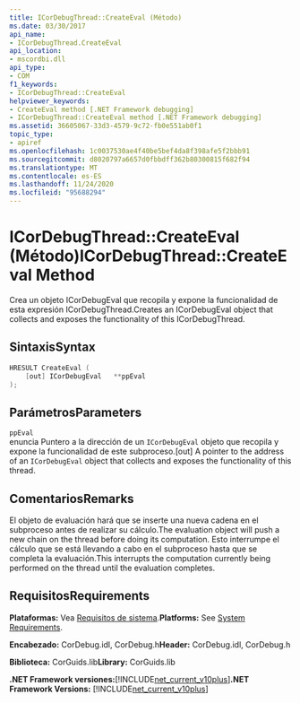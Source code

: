 ```yaml
---
title: ICorDebugThread::CreateEval (Método)
ms.date: 03/30/2017
api_name:
- ICorDebugThread.CreateEval
api_location:
- mscordbi.dll
api_type:
- COM
f1_keywords:
- ICorDebugThread::CreateEval
helpviewer_keywords:
- CreateEval method [.NET Framework debugging]
- ICorDebugThread::CreateEval method [.NET Framework debugging]
ms.assetid: 36605067-33d3-4579-9c72-fb0e551ab0f1
topic_type:
- apiref
ms.openlocfilehash: 1c0037530ae4f40be5bef4da8f398afe5f2bbb91
ms.sourcegitcommit: d8020797a6657d0fbbdff362b80300815f682f94
ms.translationtype: MT
ms.contentlocale: es-ES
ms.lasthandoff: 11/24/2020
ms.locfileid: "95688294"
---
```

# <a name="icordebugthreadcreateeval-method"></a><span data-ttu-id="54683-102">ICorDebugThread::CreateEval (Método)</span><span class="sxs-lookup"><span data-stu-id="54683-102">ICorDebugThread::CreateEval Method</span></span>

<span data-ttu-id="54683-103">Crea un objeto ICorDebugEval que recopila y expone la funcionalidad de esta expresión ICorDebugThread.</span><span class="sxs-lookup"><span data-stu-id="54683-103">Creates an ICorDebugEval object that collects and exposes the functionality of this ICorDebugThread.</span></span>  
  
## <a name="syntax"></a><span data-ttu-id="54683-104">Sintaxis</span><span class="sxs-lookup"><span data-stu-id="54683-104">Syntax</span></span>  
  
```cpp  
HRESULT CreateEval (  
    [out] ICorDebugEval   **ppEval  
);  
```  
  
## <a name="parameters"></a><span data-ttu-id="54683-105">Parámetros</span><span class="sxs-lookup"><span data-stu-id="54683-105">Parameters</span></span>  

 `ppEval`  
 <span data-ttu-id="54683-106">enuncia Puntero a la dirección de un `ICorDebugEval` objeto que recopila y expone la funcionalidad de este subproceso.</span><span class="sxs-lookup"><span data-stu-id="54683-106">[out] A pointer to the address of an `ICorDebugEval` object that collects and exposes the functionality of this thread.</span></span>  
  
## <a name="remarks"></a><span data-ttu-id="54683-107">Comentarios</span><span class="sxs-lookup"><span data-stu-id="54683-107">Remarks</span></span>  

 <span data-ttu-id="54683-108">El objeto de evaluación hará que se inserte una nueva cadena en el subproceso antes de realizar su cálculo.</span><span class="sxs-lookup"><span data-stu-id="54683-108">The evaluation object will push a new chain on the thread before doing its computation.</span></span> <span data-ttu-id="54683-109">Esto interrumpe el cálculo que se está llevando a cabo en el subproceso hasta que se completa la evaluación.</span><span class="sxs-lookup"><span data-stu-id="54683-109">This interrupts the computation currently being performed on the thread until the evaluation completes.</span></span>  
  
## <a name="requirements"></a><span data-ttu-id="54683-110">Requisitos</span><span class="sxs-lookup"><span data-stu-id="54683-110">Requirements</span></span>  

 <span data-ttu-id="54683-111">**Plataformas:** Vea [Requisitos de sistema](../../get-started/system-requirements.md).</span><span class="sxs-lookup"><span data-stu-id="54683-111">**Platforms:** See [System Requirements](../../get-started/system-requirements.md).</span></span>  
  
 <span data-ttu-id="54683-112">**Encabezado:** CorDebug.idl, CorDebug.h</span><span class="sxs-lookup"><span data-stu-id="54683-112">**Header:** CorDebug.idl, CorDebug.h</span></span>  
  
 <span data-ttu-id="54683-113">**Biblioteca:** CorGuids.lib</span><span class="sxs-lookup"><span data-stu-id="54683-113">**Library:** CorGuids.lib</span></span>  
  
 <span data-ttu-id="54683-114">**.NET Framework versiones:**[!INCLUDE[net_current_v10plus](../../../../includes/net-current-v10plus-md.md)]</span><span class="sxs-lookup"><span data-stu-id="54683-114">**.NET Framework Versions:** [!INCLUDE[net_current_v10plus](../../../../includes/net-current-v10plus-md.md)]</span></span>
